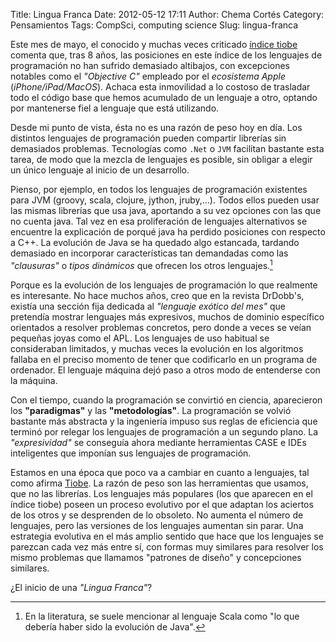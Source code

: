 Title: Lingua Franca
Date: 2012-05-12 17:11
Author: Chema Cortés
Category: Pensamientos
Tags: CompSci, computing science
Slug: lingua-franca

Este mes de mayo, el conocido y muchas veces criticado [índice tiobe][tiobe] comenta que, tras 8 años, las posiciones en este índice de los lenguajes de programación no han sufrido demasiado altibajos, con excepciones notables como el *"Objective C"* empleado por el *ecosistema Apple* (*iPhone/iPad/MacOS*).  Achaca esta inmovilidad a lo costoso de trasladar todo el código base que hemos acumulado de un lenguaje a otro, optando por mantenerse fiel a lenguaje que está utilizando.

Desde mi punto de vista, ésta no es una razón de peso hoy en día. Los distintos lenguajes de programación pueden compartir librerías sin demasiados problemas. Tecnologías como `.Net` o `JVM` facilitan bastante esta tarea, de modo que la mezcla de lenguajes es posible, sin obligar a elegir un único lenguaje al inicio de un desarrollo.

Pienso, por ejemplo, en todos los lenguajes de programación existentes para JVM (groovy, scala, clojure, jython, jruby,...). Todos ellos pueden usar las mismas librerías que usa java, aportando a su vez opciones con las que no cuenta java. Tal vez en esa proliferación de lenguajes alternativos se encuentre la explicación de porqué java ha perdido posiciones con respecto a C++. La evolución de Java se ha quedado algo estancada, tardando demasiado en incorporar características tan demandadas como las *"clausuras"* o *tipos dinámicos* que ofrecen los otros lenguajes.[^1]

Porque es la evolución de los lenguajes de programación lo que realmente es interesante. No hace muchos años, creo que en la revista DrDobb's, existía una sección fija dedicada al *"lenguaje exótico del mes"* que pretendía mostrar lenguajes más expresivos, muchos de dominio específico orientados a resolver problemas concretos, pero donde a veces se veían pequeñas joyas como el APL. Los lenguajes de uso habitual se consideraban limitados, y muchas veces la evolución en los algoritmos fallaba en el preciso momento de tener que codificarlo en un programa de ordenador. El lenguaje máquina dejó paso a otros modo de entenderse con la máquina.

Con el tiempo, cuando la programación se convirtió en ciencia, aparecieron los **"paradigmas"** y las **"metodologías"**. La programación se volvió bastante más abstracta y la ingeniería impuso sus reglas de eficiencia que terminó por relegar los lenguajes de programación a un segundo plano. La *"expresividad"* se conseguía ahora mediante herramientas CASE e IDEs inteligentes que imponían sus lenguajes de programación.

Estamos en una época que poco va a cambiar en cuanto a lenguajes, tal como afirma [Tiobe][tiobe]. La razón de peso son las herramientas que usamos, que no las librerías. Los lenguajes más populares (los que aparecen en el índice tiobe) poseen un proceso evolutivo por el que adaptan los aciertos de los otros y se desprenden de lo obsoleto. No aumenta el número de lenguajes, pero las versiones de los lenguajes aumentan sin parar. Una estrategia evolutiva en el más amplio sentido que hace que los lenguajes se parezcan cada vez más entre sí, con formas muy similares para resolver los mismo problemas que llamamos "patrones de diseño" y concepciones similares.

¿El inicio de una *"Lingua Franca"*?



[tiobe]: http://www.tiobe.com/index.php/content/paperinfo/tpci/index.html "TIOBE Programming Community Index"
[^1]: En la literatura, se suele mencionar al lenguaje Scala como "lo que debería haber sido la evolución de Java".
